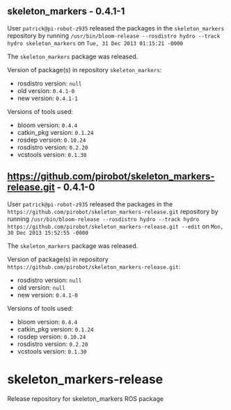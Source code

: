 ## skeleton_markers - 0.4.1-1

User `patrick@pi-robot-z935` released the packages in the `skeleton_markers` repository by running `/usr/bin/bloom-release --rosdistro hydro --track hydro skeleton_markers` on `Tue, 31 Dec 2013 01:15:21 -0000`

The `skeleton_markers` package was released.

Version of package(s) in repository `skeleton_markers`:
- rosdistro version: `null`
- old version: `0.4.1-0`
- new version: `0.4.1-1`

Versions of tools used:
- bloom version: `0.4.4`
- catkin_pkg version: `0.1.24`
- rosdep version: `0.10.24`
- rosdistro version: `0.2.20`
- vcstools version: `0.1.30`


## https://github.com/pirobot/skeleton_markers-release.git - 0.4.1-0

User `patrick@pi-robot-z935` released the packages in the `https://github.com/pirobot/skeleton_markers-release.git` repository by running `/usr/bin/bloom-release --rosdistro hydro --track hydro https://github.com/pirobot/skeleton_markers-release.git --edit` on `Mon, 30 Dec 2013 15:52:55 -0000`

The `skeleton_markers` package was released.

Version of package(s) in repository `https://github.com/pirobot/skeleton_markers-release.git`:
- rosdistro version: `null`
- old version: `null`
- new version: `0.4.1-0`

Versions of tools used:
- bloom version: `0.4.4`
- catkin_pkg version: `0.1.24`
- rosdep version: `0.10.24`
- rosdistro version: `0.2.20`
- vcstools version: `0.1.30`


skeleton_markers-release
========================

Release repository for skeleton_markers ROS package
